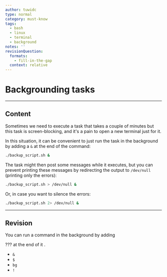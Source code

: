 ```yaml
---
author: tuwidc
type: normal
category: must-know
tags:
  - bash
  - linux
  - terminal
  - background
notes: ''
revisionQuestion:
  formats:
    - fill-in-the-gap
  context: relative
---
```


# Backgrounding tasks


---

## Content

Sometimes we need to execute a task that takes a couple of minutes but this task is screen-blocking, and it's a pain to open a new terminal just for it.

In this situation, it can be convenient to just run the task in the background
by adding a `&` at the end of the command:

```bash
./backup_script.sh &
```

The task might then post some messages while it executes, but you can prevent printing these messages  by redirecting the output to `/dev/null` (printing only the errors):

```bash
./backup_script.sh > /dev/null &
```

Or, in case you want to silence the errors:

```bash
./backup_script.sh 2> /dev/null &
```


---

## Revision

You can run a command in the background by adding 

??? at the end of it .

- `&`
- `$`
- `bg`
- `!`
